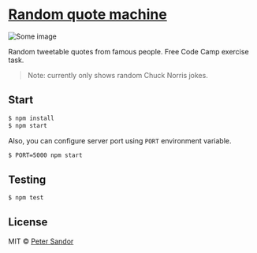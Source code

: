 # [Random quote machine](https://petersandor.github.io/quote-machine/)

![Some image](http://imgur.com/MuyeClo.png?1)

Random tweetable quotes from famous people. Free Code Camp exercise task.
> Note: currently only shows random Chuck Norris jokes.


## Start

```sh
$ npm install
$ npm start
```

Also, you can configure server port using `PORT` environment variable.

```sh
$ PORT=5000 npm start
```

## Testing

```sh
$ npm test
```

## License

MIT © [Peter Sandor](https://petersandor.name)

